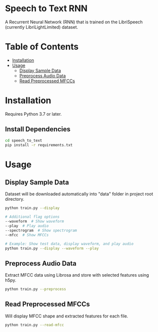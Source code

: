 # Speech to Text RNN

A Recurrent Neural Network (RNN) that is trained on the LibriSpeech (currently LibriLightLimited) dataset.


# Table of Contents

- [Installation](#installation)
- [Usage](#usage)
	- [Display Sample Data](#display-sample-data)
	- [Preprocess Audio Data](#preprocess-audio-data)
	- [Read Preprocessed MFCCs](#read-preprocessed-mfccs)


# Installation

Requires Python 3.7 or later.

## Install Dependencies

```bash
cd speech_to_text
pip install -r requirements.txt
```


# Usage

## Display Sample Data

Dataset will be downloaded automatically into "data" folder in project root directory.

```bash
python train.py --display

# Additional flag options
--waveform  # Show waveform
--play  # Play audio
--spectrogram  # Show spectrogram
--mfcc  # Show MFCCs

# Example: Show test data, display waveform, and play audio
python train.py --display --waveform --play
```

## Preprocess Audio Data

Extract MFCC data using Librosa and store with selected features using h5py.

```bash
python train.py --preprocess
```

## Read Preprocessed MFCCs

Will display MFCC shape and extracted features for each file.

```bash
python train.py --read-mfcc
```